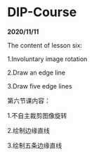 # DIP-Course


**2020/11/11**


The content of lesson six:


1.Involuntary image rotation


2.Draw an edge line


3.Draw five edge lines



第六节课内容：


1.不自主裁剪图像旋转


2.绘制边缘直线


3.绘制五条边缘直线

